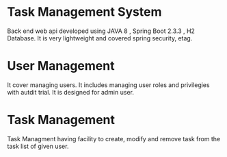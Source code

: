 # Task Management System

Back end web api developed using JAVA 8 , Spring Boot 2.3.3 , H2 Database. It is very lightweight and covered spring security, etag.



# User Management

It cover managing users. It includes managing user roles and privilegies with autdit trial.
It is designed for admin user.



# Task Management

Task Managment having facility to create, modify and remove task from the task list of given user.
